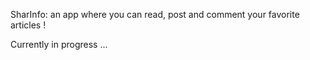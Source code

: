SharInfo: an app where you can read, post and comment your favorite articles !

Currently in progress ...

